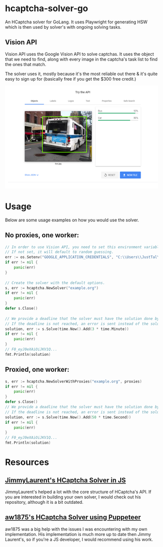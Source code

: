 # hcaptcha-solver-go

An HCaptcha solver for GoLang.
It uses Playwright for generating HSW which is then used by solver's with ongoing solving tasks.

##  Vision API
Vision API uses the Google Vision API to solve captchas.
It uses the object that we need to find, along with every image in the captcha's
task list to find the ones that match.

The solver uses it, mostly because it's the most reliable out there & it's quite easy to sign up for (basically free if you get the $300 free credit.)

![An example of the Vision API with one of HCaptcha's images.](./images/bus_example.png)

# Usage
Below are some usage examples on how you would use the solver.

## No proxies, one worker:

```go
// In order to use Vision API, you need to set this environment variable.
// If not set, it will default to random guessing.
err := os.Setenv("GOOGLE_APPLICATION_CREDENTIALS", "C:\\Users\\JustTal\\VisionAPI\\Project.json")
if err != nil {
    panic(err)
}

// Create the solver with the default options.
s, err := hcaptcha.NewSolver("example.org")
if err != nil {
    panic(err)
}
defer s.Close()

// We provide a deadline that the solver must have the solution done by.
// If the deadline is not reached, an error is sent instead of the solution.
solution, err := s.Solve(time.Now().Add(3 * time.Minute))
if err != nil {
    panic(err)
}
// F0_eyJ0eXAiOiJKV1Q...
fmt.Println(solution)
```

## Proxied, one worker:

```go
s, err := hcaptcha.NewSolverWithProxies("example.org", proxies)
if err != nil {
    panic(err)
}
defer s.Close()
// We provide a deadline that the solver must have the solution done by.
// If the deadline is not reached, an error is sent instead of the solution.
solution, err := s.Solve(time.Now().Add(50 * time.Second))
if err != nil {
    panic(err)
}
// F0_eyJ0eXAiOiJKV1Q...
fmt.Println(solution)
```

# Resources

## [JimmyLaurent's HCaptcha Solver in JS](https://github.com/JimmyLaurent/hcaptcha-solver)
JimmyLaurent's helped a lot with the core structure of HCaptcha's API.
If you are interested in building your own solver, I would check out his repository,
although it is a bit outdated.

## [aw1875's HCaptcha Solver using Puppeteer](https://github.com/JimmyLaurent/hcaptcha-solver)
aw1875 was a big help with the issues I was encountering with my own implementation.
His implementation is much more up to date then Jimmy Laurent's, so if you're 
a JS developer, I would recommend using his work.
